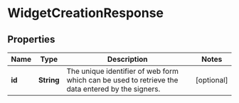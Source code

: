 
# WidgetCreationResponse

## Properties
Name | Type | Description | Notes
------------ | ------------- | ------------- | -------------
**id** | **String** | The unique identifier of web form which can be used to retrieve the data entered by the signers. |  [optional]




